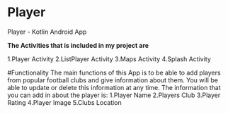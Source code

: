 # Player
Player - Kotlin Android App


**The Activities that is included in my project are**

1.Player Activity
2.ListPlayer Activity
3.Maps Activity
4.Splash Activity


#Functionality
The main functions of this App is to be able to add players from popular football clubs and give information about them. You will be able to update or delete this information at any time. The information that you can add in about the player is:
1.Player Name
2.Players Club
3.Player Rating
4.Player Image
5.Clubs Location


